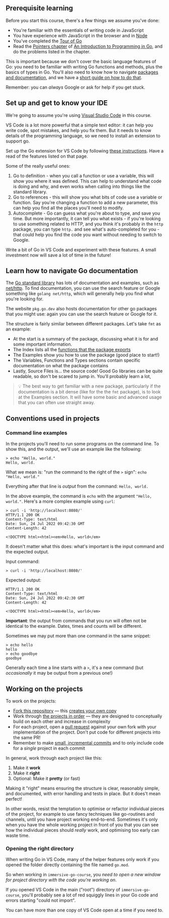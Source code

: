 <!--forhugo
+++
title="Preparation"
+++
forhugo-->

## Prerequisite learning

Before you start this course, there's a few things we assume you've done:

- You're familiar with the essentials of writing code in JavaScript
- You have experience with JavaScript in the browser and in [Node](https://nodejs.org/en/)
- You've completed the [Tour of Go](https://go.dev/tour/welcome/1)
- Read the [Pointers chapter](https://www.golang-book.com/books/intro/8) of [An Introduction to Programming in Go](https://www.golang-book.com/books/intro), and do the problems listed in the chapter.

This is important because we don't cover the basic language features of Go: you need to be familiar with writing Go functions and methods, plus the basics of types in Go. You'll also need to know how to navigate [packages and documentation](https://pkg.go.dev/), and we have a [short guide on how to do that](#learn-how-to-navigate-go-documentation).

Remember: you can _always_ Google or ask for help if you get stuck.

## Set up and get to know your IDE

We're going to assume you're using [Visual Studio Code](https://code.visualstudio.com/) in this course.

VS Code is a lot more powerful that a simple text editor: it can help you write code, spot mistakes, and help you fix them. But it needs to know details of the programming language, so we need to install an extension to support go.

Set up the Go extension for VS Code by following [these instructions](https://code.visualstudio.com/docs/languages/go). Have a read of the features listed on that page.

Some of the really useful ones:

1. Go to definition - when you call a function or use a variable, this will show you where it was defined. This can help to understand what code is doing and why, and even works when calling into things like the standard library.
2. Go to references - this will show you what bits of code use a variable or function. Say you're changing a function to add a new parameter, this can help you find all the places you'll need to modify.
3. Autocomplete - Go can guess what you're about to type, and save you time. But more importantly, it can tell you what exists - if you're looking to use something related to HTTP, and you think it's probably in the `http` package, you can type `http.` and see what's auto-completed for you - that could help you find the code you want without needing to switch to Google.

Write a bit of Go in VS Code and experiment with these features. A small investment now will save a lot of time in the future!

## Learn how to navigate Go documentation

The [Go standard library](https://pkg.go.dev/std) has lots of documentation and examples, such as [net/http](https://pkg.go.dev/net/http). To find documentation, you can use the search feature or Google something like `golang net/http`, which will generally help you find what you're looking for.

The website `pkg.go.dev` also hosts documentation for other go packages that you might use: again you can use the search feature or Google for it.

The structure is fairly similar between different packages. Let's take `fmt` as an example:

- At the start is a summary of the package, discussing what it is for and some important information.
- The Index lists all the [functions that the package exports](https://www.callicoder.com/golang-packages/#exported-vs-unexported-names)
- The Examples show you how to use the package (good place to start!)
- The Variables, Functions and Types sections contain specific documentation on what the package contains
- Lastly, Source Files is... the source code! Good Go libraries can be quite readable, so don't be scared to jump in. You'll probably learn a lot,

> 💡 The best way to get familiar with a new package, particularly if the documentation is a bit dense (like for the the `fmt` package), is to look at the Examples section. It will have some basic and advanced usage that you can often use straight away.

## Conventions used in projects

### Command line examples

In the projects you'll need to run some programs on the command line. To show this, and the output, we'll use an example like the following:

```console
> echo "Hello, world."
Hello, world.
```

What we mean is: "run the command to the right of the `>` sign": `echo "Hello, world."`

Everything after that line is _output_ from the command: `Hello, world.`

In the above example, the command is `echo` with the argument `"Hello, world."`. Here's a more complex example using `curl`:

```console
> curl -i 'http://localhost:8080/'
HTTP/1.1 200 OK
Content-Type: text/html
Date: Sun, 24 Jul 2022 09:42:30 GMT
Content-Length: 42

<!DOCTYPE html><html><em>Hello, world</em>
```

It doesn't matter what this does: what's important is the input command and the expected output.

Input command:

```console
> curl -i 'http://localhost:8080/'
```

Expected output:

```
HTTP/1.1 200 OK
Content-Type: text/html
Date: Sun, 24 Jul 2022 09:42:30 GMT
Content-Length: 42

<!DOCTYPE html><html><em>Hello, world</em>
```

**Important**: the output from commands that you run will often not be identical to the example. Dates, times and counts will be different.

Sometimes we may put more than one command in the same snippet:

```console
> echo hello
hello
> echo goodbye
goodbye
```

Generally each time a line starts with a `>`, it's a new command (but _occasionally_ it may be output from a previous one!)

## Working on the projects

To work on the projects:

- [Fork this repository](https://github.com/CodeYourFuture/immersive-go-course/fork) — this [creates your own copy](https://docs.github.com/en/get-started/quickstart/fork-a-repo)
- Work through [the projects in order](../README.md) — they are designed to conceptually build on each other and increase in complexity
- For each project, open a [pull request](https://docs.github.com/en/pull-requests/collaborating-with-pull-requests/proposing-changes-to-your-work-with-pull-requests/about-pull-requests) against your own fork with your implementation of the project. Don't put code for different projects into the same PR!
- Remember to make [small, incremental commits](https://dustinspecker.com/posts/making-smaller-git-commits/) and to only include code for a _single_ project in each commit

In general, work through each project like this:

1. Make it **work**
1. Make it **right**
1. Optional: Make it **pretty** (or fast)

Making it "right" means ensuring the structure is clear, reasonably simple, and documented, with error handling and tests in place. But it does't mean perfect!

In other words, resist the temptation to optimise or refactor individual pieces of the project, for example to use fancy techniques like go-routines and channels, until you have project working end-to-end. Sometimes it's only when you have the whole working project in front of you that you can see how the individual pieces should _really_ work, and optimising too early can waste time.

### Opening the right directory

When writing Go in VS Code, many of the helper features only work if you opened the folder directly containing the file named `go.mod`.

So when working in `immersive-go-course`, you _need to open a new window for project directory with the code you're working on_.

If you opened VS Code in the main ("root") directory of `immersive-go-course`, you'll probably see a lot of red squiggly lines in your Go code and errors starting "could not import".

You can have more than one copy of VS Code open at a time if you need to.
